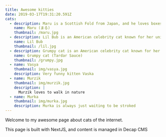 ```yaml
---
title: Awesome kitties
date: 2019-03-17T19:31:20.591Z
cats:
  - description: Maru is a Scottish Fold from Japan, and he loves boxes.
    name: Maru (まる)
    thumbnail: /maru.jpg
  - description: Lil Bub is an American celebrity cat known for her unique appearance.
    name: Lil Bub
    thumbnail: /lil.jpg
  - description: Grumpy cat is an American celebrity cat known for her grumpy appearance.
    name: Grumpy cat (Tardar Sauce)
    thumbnail: /grumpy.jpg
  - name: Vasya
    thumbnail: img/vasya.jpg
    description: Very funny kitten Vaska
  - name: Murzik
    thumbnail: img/murzik.jpg
    description: |
      Murzik loves to walk in nature
  - name: Murka
    thumbnail: img/murka.jpg
    description: Murka is always just waiting to be stroked
---
```

Welcome to my awesome page about cats of the internet. 

This page is built with NextJS, and content is managed in Decap CMS